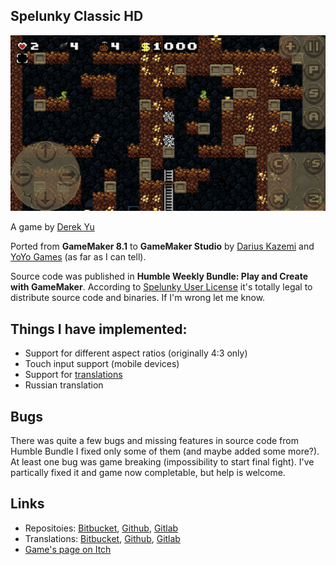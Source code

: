 ## Spelunky Classic HD

![screenshot](screenshots/screenshot_00.jpg)

A game by [Derek Yu](http://www.mossmouth.com/)

Ported from **GameMaker 8.1** to **GameMaker Studio** by [Darius Kazemi](http://tinysubversions.com/2012/07/spelunky-html5/) and [YoYo Games](https://www.yoyogames.com/) (as far as I can tell).

Source code was published in **Humble Weekly Bundle: Play and Create with GameMaker**.
According to [Spelunky User License](LICENSE) it's totally legal to distribute source code and binaries. If I'm wrong let me know.

## Things I have implemented:
- Support for different aspect ratios (originally 4:3 only)
- Touch input support (mobile devices)
- Support for [translations](#links)
- Russian translation

## Bugs
There was quite a few bugs and missing features in source code from Humble Bundle I fixed only some of them (and maybe added some more?). At least one bug was game breaking (impossibility to start final fight). I've partically fixed it and game now completable, but help is welcome.
## Links
* Repositoies: [Bitbucket](https://bitbucket.org/yancharkin/spelunkyclassichd/src/master/), [Github](https://github.com/yancharkin/SpelunkyClassicHD), [Gitlab](https://gitlab.com/yancharkin/SpelunkyClassicHD)
* Translations: [Bitbucket](https://bitbucket.org/yancharkin/spelunkyclassichdtranslations/src/master/), [Github](https://github.com/yancharkin/SpelunkyClassicHDTranslations), [Gitlab](https://gitlab.com/yancharkin/SpelunkyClassicHDTranslations)
* [Game's page on Itch](https://yancharkin.itch.io/spelunky-classic-hd)

